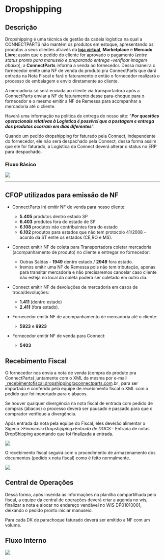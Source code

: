 # Dropshipping

## Descrição

Dropshipping é uma técnica de gestão da cadeia logística na qual a CONNECTPARTS não mantém os produtos em estoque, apresentando os produtos a seus clientes através da **[loja virtual](http://www.connectparts.com.br/)**, **Marketplace** e **Mercado Livre**; assim que o pedido do cliente for aprovado o pagamento (_entre status pronto para manuseio e preparando entrega -verificar imagem abaixo_), a **ConnectParts** informa a venda ao fornecedor. Dessa maneira o fornecedor emite uma NF de venda do produto pra ConnectParts que dará entrada na Nota Fiscal e fará o faturamento e então o fornecedor realizará o processo de embalagem e envio diretamente ao cliente. 

A mercadoria só será enviada ao cliente via transportadora após a ConnectParts enviar a NF de faturamento desse para-choque para o fornecedor e o mesmo emitir a NF de Remessa para acompanhar a mercadoria até o cliente.

Haverá uma informação na política de entrega do nosso site: "**_Por questões operacionais relativas à Logística é possível que a postagem e entrega dos produtos ocorram em dias diferentes_**".

Quando um pedido dropshipping for faturado pela Connect, independente do fornecedor, ele não será despachado pela Connect, dessa forma assim que ele for  faturado, a Logística da Connect deverá alterar o status no ERP para despachado.

### Fluxo Básico

![](http://developers.connectparts.com.br/imagens/FluxoBasicoDropShipping.png)



---


## CFOP utilizados para emissão de NF

* ConnectParts irá emitir NF de venda para nosso cliente: 
    * **5.405** produtos dentro estado SP 
    * **6.403** produtos fora do estado de SP 
    * **6.108** produtos não contribuintes fora do estado 
    * **6.102** produtos para estados que não tem protocolo 41/2008 - acordo da ST entre os estados (CE,RO e MS).
    

* Connect emitir NF de coleta para Transportadora coletar mercadoria (acompanhamento de produto) no cliente e entregar no fornecedor: 
    * Outras Saídas - **1949** dentro estado / **2949** fora estado.
    * Iremos emitir uma NF de Remessa pois não tem tributação, apenas para transitar mercadoria e não precisaremos cancelar caso cliente não esteja no local da coleta poderá ser coletado em outro dia.
    

* Connect emitir NF de devoluções de mercadoria em casos de troca/devoluções: 
    * **1.411** (dentro estado) 
    * **2.411** (fora estado).
    

* Fornecedor emitir NF de acompanhamento de mercadoria até o cliente: 
    * **5923** e **6923**
    

* Fornecedor emitir NF de venda para Connect: 
    * **5403**
    
## Recebimento Fiscal

O fornecedor nos envia a nota de venda (compra do produto pra ConnectParts) juntamente com o XML da mesma por e-mail _recebimentofiscal.dropshipping@connectparts.com.br_ para ser importado e conferido pela equipe de recebimento fiscal o XML com o pedido que foi importado para o ábacos.
 

Se houver qualquer divergência na nota fiscal de entrada com pedido de compras (ábacos) o processo deverá ser pausado e passado para que o comprador verifique a divergência.

Após entrada da nota pela equipe do Fiscal, eles deverão alimentar o Sigeco _>Financeir>Dropshipping>Entrada de DOCS_ - Entrada de notas DropShipping apontando que foi finalizada a entrada.

![](http://developers.connectparts.com.br/imagens/descricao01.png)

O recebimento fiscal seguirá com o procedimento de armazenamento dos documentos (pedido x nota fiscal) como é feito normalmente.

![](http://developers.connectparts.com.br/imagens/descricao02.png)

## Central de Operações

Dessa forma, após inserida as informações na planilha compartilhada pelo fiscal, a equipe da central de operações deverá criar a agenda no wis, finalizar a nota e alocar no endereço vendável no WIS DP01010001, deixando o pedido pronto iniciar manuseio.

Para cada DK de parachoque faturado deverá ser emitido a NF com um volume.


## Fluxo Interno

![](http://developers.connectparts.com.br/imagens/fluxoDropShipping.png)
